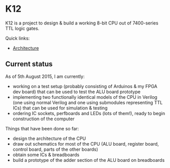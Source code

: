 # K12

K12 is a project to design & build a working 8-bit CPU out of 7400-series TTL
logic gates.

Quick links:

* [Architecture][arch]

[arch]: https://github.com/kierdavis/k12/wiki/Architecture

## Current status

As of 5th August 2015, I am currently:

* working on a test setup (probably consisting of Arduinos & my FPGA dev board) that can be used to test the ALU board prototype
* implementing two functionally identical models of the CPU in Verilog (one using normal Verilog and one using submodules representing TTL ICs) that can be used for simulation & testing
* ordering IC sockets, perfboards and LEDs (lots of them!), ready to begin construction of the computer

Things that have been done so far:

* design the architecture of the CPU
* draw out schematics for most of the CPU (ALU board, register board, control board, parts of the other boards)
* obtain some ICs & breadboards
* build a prototype of the adder section of the ALU board on breadboards
